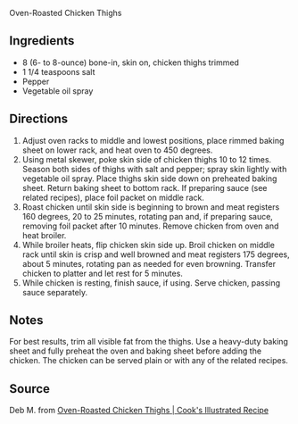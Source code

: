 Oven-Roasted Chicken Thighs

## Ingredients

- 8 (6- to 8-ounce) bone-in, skin on, chicken thighs trimmed
- 1 1/4 teaspoons salt
- Pepper
- Vegetable oil spray

## Directions

1. Adjust oven racks to middle and lowest positions, place rimmed baking sheet on lower rack, and heat oven to 450 degrees.
2. Using metal skewer, poke skin side of chicken thighs 10 to 12 times. Season both sides of thighs with salt and pepper; spray skin lightly with vegetable oil spray. Place thighs skin side down on preheated baking sheet. Return baking sheet to bottom rack. If preparing sauce (see related recipes), place foil packet on middle rack.
3. Roast chicken until skin side is beginning to brown and meat registers 160 degrees, 20 to 25 minutes, rotating pan and, if preparing sauce, removing foil packet after 10 minutes. Remove chicken from oven and heat broiler.
4. While broiler heats, flip chicken skin side up. Broil chicken on middle rack until skin is crisp and well browned and meat registers 175 degrees, about 5 minutes, rotating pan as needed for even browning. Transfer chicken to platter and let rest for 5 minutes.
5. While chicken is resting, finish sauce, if using. Serve chicken, passing sauce separately.

## Notes

For best results, trim all visible fat from the thighs. Use a heavy-duty baking sheet and fully preheat the oven and baking sheet before adding the chicken. The chicken can be served plain or with any of the related recipes.

## Source

Deb M. from [Oven-Roasted Chicken Thighs | Cook's Illustrated Recipe](https://www.americastestkitchen.com/cooksillustrated/recipes/6832-oven-roasted-chicken-thighs?incode=MCSCZ00L0)
